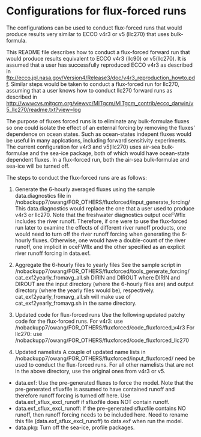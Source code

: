 # Configurations for flux-forced runs
The configurations can be used to conduct flux-forced runs that would produce
 results very similar to ECCO v4r3 or v5 (llc270) that uses bulk-formula. 

This README file describes how to conduct a flux-forced forward run 
that would produce results equivalent to ECCO v4r3 (llc90) or v5(llc270). 
It is assumed that a user has successfully reproduced ECCO v4r3 as described in 
ftp://ecco.jpl.nasa.gov/Version4/Release3/doc/v4r3_reproduction_howto.pdf.
Similar steps would be taken to conduct a flux-forced run for llc270,
assuming that a user knows how to conduct llc270 forward runs 
as described in  
http://wwwcvs.mitgcm.org/viewvc/MITgcm/MITgcm_contrib/ecco_darwin/v5_llc270/readme.txt?view=log

The purpose of fluxes forced runs is to eliminate any bulk-formulae fluxes 
so one could isolate the effect of an external forcing by removing the 
fluxes' dependence on ocean states. Such as ocean-states indepent fluxes 
would be useful in many applcations, including forward sensitivity experiments.
The current configuration for v4r3 and v5(llc270) uses air-sea bulk-formulae 
and the sea-ice package, both of which would have ocean-state dependent fluxes. 
In a flux-forced run, both the air-sea bulk-formulae and sea-ice will
be turned off. 

The steps to conduct the flux-forced runs are as follows:

1) Generate the 6-hourly averaged fluxes using the sample data.diagnostics file in  
/nobackupp7/owang/FOR_OTHERS/fluxforced/input_generate_forcing/
This data.diagnostics would replace the one that a user used to produce 
v4r3 or llc270. Note that the freshwater diagnostics output oceFWflx includes 
the river runoff. Therefore, if one were to use the flux-forced run 
later to examine the effects of different river runoff products, one 
would need to turn off the river runoff forcing when generating the 6-hourly 
fluxes. Otherwise, one would have a double-count of the river runoff, one
implicit in oceFWflx and the other specified as an explicit
river runoff forcing in data.exf. 

2) Aggregate the 6-hourly files to yearly files 
See the sample script in 
/nobackupp7/owang/FOR_OTHERS/fluxforced/tools_generate_forcing/
cat_exf2yearly_fromavg_all.sh DIRIN and DIROUT
  where DIRIN and DIROUT are the input directory (where the 6-hourly files are)
  and output directory (where the yearly files would be), respectively.
cat_exf2yearly_fromavg_all.sh will make use of cat_exf2yearly_fromavg.sh in the 
same directory. 

3) Updated code for flux-forced runs
Use the following updated patchy code for the flux-forced runs.
For v4r3: use 
/nobackupp7/owang/FOR_OTHERS/fluxforced/code_fluxforced_v4r3
For llc270: use
/nobackupp7/owang/FOR_OTHERS/fluxforced/code_fluxforced_llc270

4) Updated namelists
A couple of updated name lists in 
/nobackupp7/owang/FOR_OTHERS/fluxforced/input_fluxforced/
need be used to conduct the flux-forced runs. For all other 
namelists that are not in the above directory, use 
the original ones from v4r3 or v5.
* data.exf: Use the pre-generated fluxes to force the model. Note that the 
 pre-generated sfluxfile is assumed to have contained runoff and therefore 
 runoff forcing is turned off here. Use data.exf_sflux_excl_runoff
 if sfluxfile does NOT contain runoff. 
* data.exf_sflux_excl_runoff: If the pre-generated sfluxfile contains NO
 runoff, then runoff forcing needs to be included here. Need to rename 
 this file (data.exf_sflux_excl_runoff) to data.exf when run the model. 
* data.pkg: Turn off the sea-ice, profile packages.




